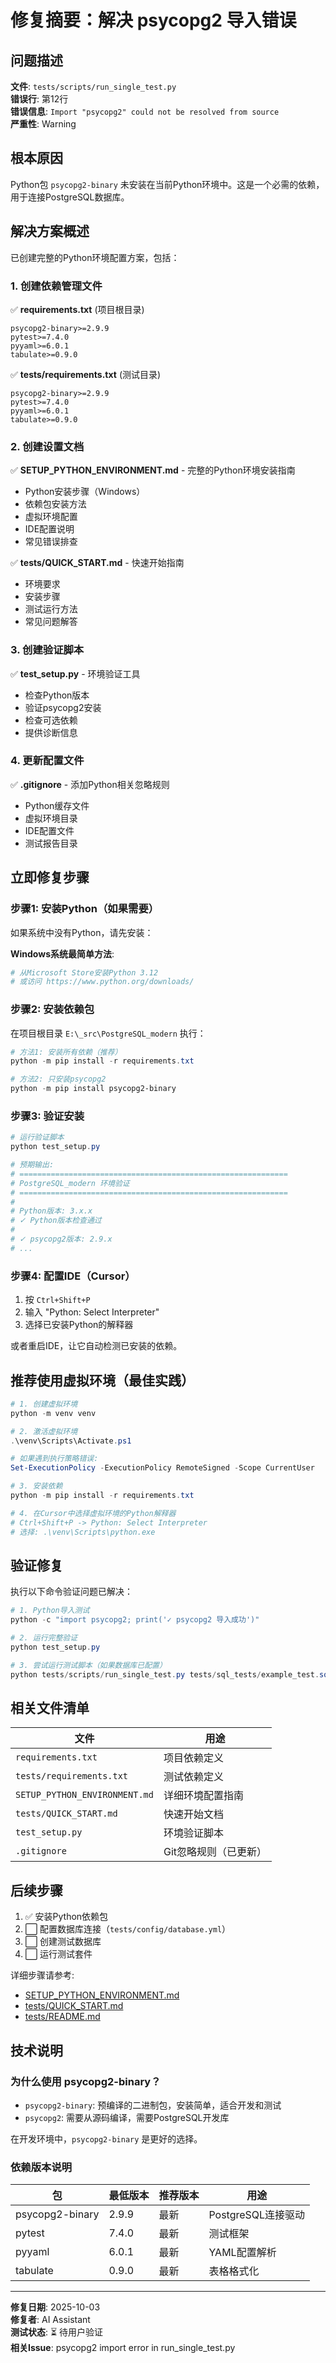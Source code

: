 # 修复摘要：解决 psycopg2 导入错误

## 问题描述

**文件**: `tests/scripts/run_single_test.py`  
**错误行**: 第12行  
**错误信息**: `Import "psycopg2" could not be resolved from source`  
**严重性**: Warning

## 根本原因

Python包 `psycopg2-binary` 未安装在当前Python环境中。这是一个必需的依赖，用于连接PostgreSQL数据库。

## 解决方案概述

已创建完整的Python环境配置方案，包括：

### 1. 创建依赖管理文件

✅ **requirements.txt** (项目根目录)

```text
psycopg2-binary>=2.9.9
pytest>=7.4.0
pyyaml>=6.0.1
tabulate>=0.9.0
```

✅ **tests/requirements.txt** (测试目录)

```text
psycopg2-binary>=2.9.9
pytest>=7.4.0
pyyaml>=6.0.1
tabulate>=0.9.0
```

### 2. 创建设置文档

✅ **SETUP_PYTHON_ENVIRONMENT.md** - 完整的Python环境安装指南

- Python安装步骤（Windows）
- 依赖包安装方法
- 虚拟环境配置
- IDE配置说明
- 常见错误排查

✅ **tests/QUICK_START.md** - 快速开始指南

- 环境要求
- 安装步骤
- 测试运行方法
- 常见问题解答

### 3. 创建验证脚本

✅ **test_setup.py** - 环境验证工具

- 检查Python版本
- 验证psycopg2安装
- 检查可选依赖
- 提供诊断信息

### 4. 更新配置文件

✅ **.gitignore** - 添加Python相关忽略规则

- Python缓存文件
- 虚拟环境目录
- IDE配置文件
- 测试报告目录

## 立即修复步骤

### 步骤1: 安装Python（如果需要）

如果系统中没有Python，请先安装：

**Windows系统最简单方法**:

```powershell
# 从Microsoft Store安装Python 3.12
# 或访问 https://www.python.org/downloads/
```

### 步骤2: 安装依赖包

在项目根目录 `E:\_src\PostgreSQL_modern` 执行：

```powershell
# 方法1: 安装所有依赖（推荐）
python -m pip install -r requirements.txt

# 方法2: 只安装psycopg2
python -m pip install psycopg2-binary
```

### 步骤3: 验证安装

```powershell
# 运行验证脚本
python test_setup.py

# 预期输出:
# ============================================================
# PostgreSQL_modern 环境验证
# ============================================================
# 
# Python版本: 3.x.x
# ✓ Python版本检查通过
# 
# ✓ psycopg2版本: 2.9.x
# ...
```

### 步骤4: 配置IDE（Cursor）

1. 按 `Ctrl+Shift+P`
2. 输入 "Python: Select Interpreter"
3. 选择已安装Python的解释器

或者重启IDE，让它自动检测已安装的依赖。

## 推荐使用虚拟环境（最佳实践）

```powershell
# 1. 创建虚拟环境
python -m venv venv

# 2. 激活虚拟环境
.\venv\Scripts\Activate.ps1

# 如果遇到执行策略错误:
Set-ExecutionPolicy -ExecutionPolicy RemoteSigned -Scope CurrentUser

# 3. 安装依赖
python -m pip install -r requirements.txt

# 4. 在Cursor中选择虚拟环境的Python解释器
# Ctrl+Shift+P -> Python: Select Interpreter
# 选择: .\venv\Scripts\python.exe
```

## 验证修复

执行以下命令验证问题已解决：

```powershell
# 1. Python导入测试
python -c "import psycopg2; print('✓ psycopg2 导入成功')"

# 2. 运行完整验证
python test_setup.py

# 3. 尝试运行测试脚本（如果数据库已配置）
python tests/scripts/run_single_test.py tests/sql_tests/example_test.sql
```

## 相关文件清单

| 文件 | 用途 |
|------|------|
| `requirements.txt` | 项目依赖定义 |
| `tests/requirements.txt` | 测试依赖定义 |
| `SETUP_PYTHON_ENVIRONMENT.md` | 详细环境配置指南 |
| `tests/QUICK_START.md` | 快速开始文档 |
| `test_setup.py` | 环境验证脚本 |
| `.gitignore` | Git忽略规则（已更新） |

## 后续步骤

1. ✅ 安装Python依赖包
2. ⬜ 配置数据库连接（`tests/config/database.yml`）
3. ⬜ 创建测试数据库
4. ⬜ 运行测试套件

详细步骤请参考:

- [SETUP_PYTHON_ENVIRONMENT.md](SETUP_PYTHON_ENVIRONMENT.md)
- [tests/QUICK_START.md](tests/QUICK_START.md)
- [tests/README.md](tests/README.md)

## 技术说明

### 为什么使用 psycopg2-binary？

- `psycopg2-binary`: 预编译的二进制包，安装简单，适合开发和测试
- `psycopg2`: 需要从源码编译，需要PostgreSQL开发库

在开发环境中，`psycopg2-binary` 是更好的选择。

### 依赖版本说明

| 包 | 最低版本 | 推荐版本 | 用途 |
|----|----------|----------|------|
| psycopg2-binary | 2.9.9 | 最新 | PostgreSQL连接驱动 |
| pytest | 7.4.0 | 最新 | 测试框架 |
| pyyaml | 6.0.1 | 最新 | YAML配置解析 |
| tabulate | 0.9.0 | 最新 | 表格格式化 |

---

**修复日期**: 2025-10-03  
**修复者**: AI Assistant  
**测试状态**: ⏳ 待用户验证  
**相关Issue**: psycopg2 import error in run_single_test.py
